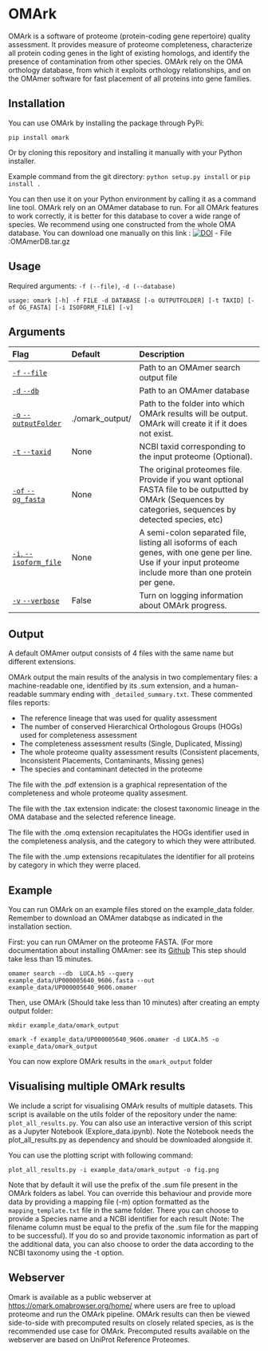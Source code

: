 # OMArk

OMArk is a software of proteome (protein-coding gene repertoire) quality assessment. It provides measure of proteome completeness, characterize all protein coding genes in the light of existing homologs, and identify the presence of contamination from other species.
OMArk rely on the OMA orthology database, from which it exploits orthology relationships, and on the OMAmer software for fast placement of all proteins into gene families.

## Installation

You can use OMArk by installing the package through PyPi:

``pip install omark``

Or by cloning this repository and installing it manually with your Python installer.

Example command from the git directory:
``python setup.py install``
or
``pip install .``

You can then use it on your Python environment by calling it as a command line tool.
OMArk rely on an OMAmer database to run. For all OMArk features to work correctly, it is better for this database to cover a wide range of species.
We recommend using one constructed from the whole OMA database. You can download one manually on this link : [![DOI](https://zenodo.org/badge/DOI/10.5281/zenodo.7359861.svg)](https://doi.org/10.5281/zenodo.7359861) - File :OMAmerDB.tar.gz


## Usage

Required arguments: ``-f (--file)``, ``-d (--database)``

    usage: omark [-h] -f FILE -d DATABASE [-o OUTPUTFOLDER] [-t TAXID] [-of OG_FASTA] [-i ISOFORM_FILE] [-v]


## Arguments
| Flag                                                         | Default         | Description                                                                                                                                                 |
|:-------------------------------------------------------------|:----------------|:------------------------------------------------------------------------------------------------------------------------------------------------------------|
| [``-f`` ``--file``](#markdown-header--file)                  |                 | Path to an OMAmer search output file                                                                                                                        |
| [``-d`` ``--db``](#markdown-header--database)                |                 | Path to an OMAmer database                                                                                                                                  |
| [``-o`` ``--outputFolder``](#markdown-header--outputFolder)  | ./omark_output/ | Path to the folder into which OMArk results will be output. OMArk will create it if it does not exist.                                                      |
| [``-t`` ``--taxid``](#markdown-header--taxid)                | None            | NCBI taxid corresponding to the input proteome (Optional).                                                                                                  |
| [``-of`` ``--og_fasta``](#markdown-header--og_fasta)         | None            | The original proteomes file. Provide if you want optional FASTA file to be outputted by OMArk (Sequences by categories, sequences by detected species, etc) |
| [``-i``, ``--isoform_file``](#markdown-header--isoform_file) | None            | A semi-colon separated file, listing all isoforms of each genes, with one gene per line. Use if your input proteome include more than one protein per gene. |
| [``-v`` ``--verbose``](#markdown-header--verbose)            | False           | Turn on logging information about OMArk progress.                                                                                                           |

## Output

A default OMAmer output consists of 4 files with the same name but different extensions.

OMArk output the main results of the analysis in two complementary files: a machine-readable one, identified by its .sum extension, and a human-readable summary ending with ``_detailed_summary.txt``.
These commented files reports:
* The reference lineage that was used for quality assessment
* The number of conserved Hierarchical Orthologous Groups (HOGs) used for completeness assessment
* The completeness assessment results (Single, Duplicated, Missing)
* The whole proteome quality assessment results (Consistent placements, Inconsistent Placements, Contaminants, Missing genes)
* The species and contaminant detected in the proteome

The file with the .pdf extension is a graphical representation of the completeness and whole proteome quality assesment.

The file with the .tax extension indicate: the closest taxonomic lineage in the OMA database and the selected reference lineage.

The file with the .omq extension recapitulates the HOGs identifier used in the completeness analysis, and the category to which they were attributed.

The file with the .ump extensions recapitulates the identifier for all proteins by category in which they werre placed.

## Example

You can run OMArk on an example files stored on the example\_data folder. Remember to download an OMAmer databqse as indicated in the installation section.

First: you can run OMAmer on the proteome FASTA. (For more documentation about installing OMAmer: see its [Github](https://github.com/DessimozLab/omamer)
This step should take less than 15 minutes.

	omamer search --db  LUCA.h5 --query example_data/UP000005640_9606.fasta --out example_data/UP000005640_9606.omamer

Then, use OMArk (Should take less than 10 minutes) after creating an empty output folder:

	mkdir example_data/omark_output

	omark -f example_data/UP000005640_9606.omamer -d LUCA.h5 -o example_data/omark_output

You can now explore OMArk results in the ``omark_output`` folder

## Visualising multiple OMArk results

We include a script for visualising OMArk results of multiple datasets. This script is available on the utils folder of the repository under the name: ``plot_all_results.py``. You can also use an interactive version of this script as a Jupyter Notebook (Explore_data.ipynb). Note the Notebook needs the plot_all_results.py as dependency and should be downloaded alongside it.

You can use the plotting script with following command:

	plot_all_results.py -i example_data/omark_output -o fig.png
 
Note that by default it will use the prefix of the .sum file present in the OMArk folders as label. You can override this behaviour and provide more data by providing a mapping file (-m) option formatted as the ``mapping_template.txt`` file in the same folder. There you can choose to provide a Species name and a NCBI identifier for each result (Note: The filename column must be equal to the prefix of the .sum file for the mapping to be successful). 
If you do so and provide taxonomic information as part of the additional data, you can also choose to order the data according to the NCBI taxonomy using the -t option. 

## Webserver

Omark is available as a public webserver at <https://omark.omabrowser.org/home/> where users are free to upload proteome and run the OMArk pipeline. OMArk results can then be viewed side-to-side with precomputed results on closely related species, as is the recommended use case for OMArk. Precomputed results available on the webserver are based on UniProt Reference Proteomes.
